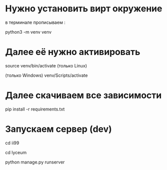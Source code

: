 # Нужно установить вирт окружение
в терминале прописываем :

python3 -m venv venv
# Далее её нужно активировать 
source venv/bin/activate (только Linux)

(только Windows) venv/Scripts/activate
# Далее скачиваем все зависимости
pip install -r requirements.txt
# Запускаем сервер (dev)
cd ii99

cd lyceum

python manage.py runserver 
